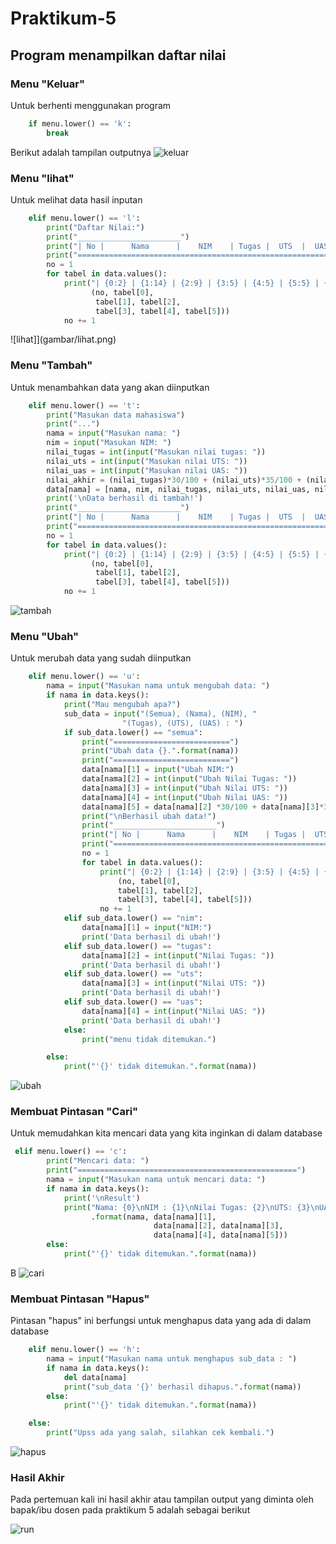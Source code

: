 # Praktikum-5
## Program menampilkan daftar nilai


### Menu "Keluar"
Untuk berhenti menggunakan program

```python
    if menu.lower() == 'k':
        break
```

Berikut adalah tampilan outputnya
![keluar](gambar/keluar.png)<br>


### Menu "lihat"
Untuk melihat data hasil inputan

```python
    elif menu.lower() == 'l':
        print("Daftar Nilai:")
        print("_______________________")
        print("| No |      Nama      |    NIM    | Tugas |  UTS  |  UAS  | Akhir |")
        print("===================================================================")
        no = 1
        for tabel in data.values():
            print("| {0:2} | {1:14} | {2:9} | {3:5} | {4:5} | {5:5} | {6:5} |".format
                  (no, tabel[0],
                   tabel[1], tabel[2],
                   tabel[3], tabel[4], tabel[5]))
            no += 1
```


![lihat]](gambar/lihat.png)<br>



### Menu "Tambah"
Untuk menambahkan data yang akan diinputkan

```python
    elif menu.lower() == 't':
        print("Masukan data mahasiswa")
        print("...")
        nama = input("Masukan nama: ")
        nim = input("Masukan NIM: ")
        nilai_tugas = int(input("Masukan nilai tugas: "))
        nilai_uts = int(input("Masukan nilai UTS: "))
        nilai_uas = int(input("Masukan nilai UAS: "))
        nilai_akhir = (nilai_tugas)*30/100 + (nilai_uts)*35/100 + (nilai_uas)*35/100 
        data[nama] = [nama, nim, nilai_tugas, nilai_uts, nilai_uas, nilai_akhir]
        print('\nData berhasil di tambah!')
        print("_______________________")
        print("| No |      Nama      |    NIM    | Tugas |  UTS  |  UAS  | Akhir |")
        print("===================================================================")
        no = 1
        for tabel in data.values():
            print("| {0:2} | {1:14} | {2:9} | {3:5} | {4:5} | {5:5} | {6:5} |".format
                  (no, tabel[0],
                   tabel[1], tabel[2],
                   tabel[3], tabel[4], tabel[5]))
            no += 1
```



![tambah](gambar/tambah.png)<br>



### Menu "Ubah"
Untuk merubah data yang sudah diinputkan


```python
    elif menu.lower() == 'u':
        nama = input("Masukan nama untuk mengubah data: ")
        if nama in data.keys():
            print("Mau mengubah apa?")
            sub_data = input("(Semua), (Nama), (NIM), "
                         "(Tugas), (UTS), (UAS) : ")
            if sub_data.lower() == "semua":
                print("==========================")
                print("Ubah data {}.".format(nama))
                print("==========================")
                data[nama][1] = input("Ubah NIM:")
                data[nama][2] = int(input("Ubah Nilai Tugas: "))
                data[nama][3] = int(input("Ubah Nilai UTS: "))
                data[nama][4] = int(input("Ubah Nilai UAS: "))
                data[nama][5] = data[nama][2] *30/100 + data[nama][3]*35/100 + data[nama][4] *35/100 
                print("\nBerhasil ubah data!")
                print("_______________________")
                print("| No |      Nama      |    NIM    | Tugas |  UTS  |  UAS  | Akhir |")
                print("===================================================================")
                no = 1
                for tabel in data.values():
                    print("| {0:2} | {1:14} | {2:9} | {3:5} | {4:5} | {5:5} | {6:5} |".format
                        (no, tabel[0],
                        tabel[1], tabel[2],
                        tabel[3], tabel[4], tabel[5]))
                    no += 1
            elif sub_data.lower() == "nim":
                data[nama][1] = input("NIM:")
                print('Data berhasil di ubah!')
            elif sub_data.lower() == "tugas":
                data[nama][2] = int(input("Nilai Tugas: "))
                print('Data berhasil di ubah!')
            elif sub_data.lower() == "uts":
                data[nama][3] = int(input("Nilai UTS: "))
                print('Data berhasil di ubah!')
            elif sub_data.lower() == "uas":
                data[nama][4] = int(input("Nilai UAS: "))
                print('Data berhasil di ubah!')
            else:
                print("menu tidak ditemukan.")

        else:
            print("'{}' tidak ditemukan.".format(nama))
```



![ubah](gambar/ubah.png)<br>


### Membuat Pintasan "Cari"
Untuk memudahkan kita mencari data yang kita inginkan di dalam database

```python
 elif menu.lower() == 'c':
        print("Mencari data: ")
        print("=================================================")
        nama = input("Masukan nama untuk mencari data: ")
        if nama in data.keys():
            print('\nResult')
            print("Nama: {0}\nNIM : {1}\nNilai Tugas: {2}\nUTS: {3}\nUAS: {4}\nNilai akhir: {5}"
                  .format(nama, data[nama][1],
                                data[nama][2], data[nama][3],
                                data[nama][4], data[nama][5]))
        else:
            print("'{}' tidak ditemukan.".format(nama))
```


B
![cari](gambar/cari.png)<br>


### Membuat Pintasan "Hapus"
Pintasan "hapus" ini berfungsi untuk menghapus data yang ada di dalam database

```python
    elif menu.lower() == 'h':
        nama = input("Masukan nama untuk menghapus sub_data : ")
        if nama in data.keys():
            del data[nama]
            print("sub_data '{}' berhasil dihapus.".format(nama))
        else:
            print("'{}' tidak ditemukan.".format(nama))

    else:
        print("Upss ada yang salah, silahkan cek kembali.")
```



![hapus](gambar/hapus.png)<br>


### Hasil Akhir

Pada pertemuan kali ini hasil akhir atau tampilan output yang diminta oleh bapak/ibu dosen pada praktikum 5 adalah sebagai berikut


![run](gambar/run.png)<br>